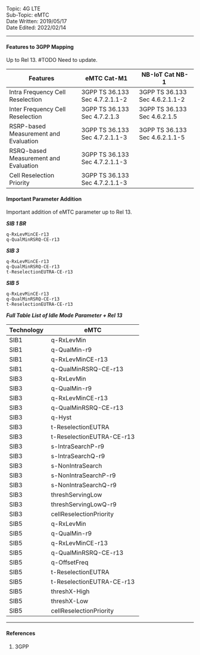 Topic: 4G LTE<br>
Sub-Topic: eMTC<br>
Date Written: 2019/05/17<br>
Date Edited: 2022/02/14<br>

---

#### Features to 3GPP Mapping

Up to Rel 13. #TODO Need to update.

| Features                               | eMTC Cat-M1                     | NB-IoT Cat NB-1                 |
|----------------------------------------|---------------------------------|---------------------------------|
| Intra Frequency Cell Reselection       | 3GPP TS 36.133 Sec 4.7.2.1.1-2  | 3GPP TS 36.133 Sec 4.6.2.1.1-2  |
| Inter Frequency Cell Reselection       | 3GPP TS 36.133 Sec 4.7.2.1.3    | 3GPP TS 36.133 Sec 4.6.2.1.5    |
| RSRP-based Measurement and Evaluation  | 3GPP TS 36.133 Sec 4.7.2.1.1-3  | 3GPP TS 36.133 Sec 4.6.2.1.1-5  |
| RSRQ-based Measurement and Evaluation  | 3GPP TS 36.133 Sec 4.7.2.1.1-3  |                                 |
| Cell Reselection Priority              | 3GPP TS 36.133 Sec 4.7.2.1.1-3  |                                 |

#### Important Parameter Addition

Important addition of eMTC parameter up to Rel 13.

***SIB 1 BR***
    
    q-RxLevMinCE-r13 
    q-QualMinRSRQ-CE-r13 

***SIB 3***
    
    q-RxLevMinCE-r13 
    q-QualMinRSRQ-CE-r13 
    t-ReselectionEUTRA-CE-r13 

***SIB 5***
    
    q-RxLevMinCE-r13 
    q-QualMinRSRQ-CE-r13 
    t-ReselectionEUTRA-CE-r13 


***Full Table List of Idle Mode Parameter + Rel 13***

| Technology  | eMTC                       |
|-------------|----------------------------|
| SIB1        | q-RxLevMin                 |
| SIB1        | q-QualMin-r9               |
| SIB1        | q-RxLevMinCE-r13           |
| SIB1        | q-QualMinRSRQ-CE-r13       |
| SIB3        | q-RxLevMin                 |
| SIB3        | q-QualMin-r9               |
| SIB3        | q-RxLevMinCE-r13           |
| SIB3        | q-QualMinRSRQ-CE-r13       |
| SIB3        | q-Hyst                     |
| SIB3        | t-ReselectionEUTRA         |
| SIB3        | t-ReselectionEUTRA-CE-r13  |
| SIB3        | s-IntraSearchP-r9          |
| SIB3        | s-IntraSearchQ-r9          |
| SIB3        | s-NonIntraSearch           |
| SIB3        | s-NonIntraSearchP-r9       |
| SIB3        | s-NonIntraSearchQ-r9       |
| SIB3        | threshServingLow           |
| SIB3        | threshServingLowQ-r9       |
| SIB3        | cellReselectionPriority    |
| SIB5        | q-RxLevMin                 |
| SIB5        | q-QualMin-r9               |
| SIB5        | q-RxLevMinCE-r13           |
| SIB5        | q-QualMinRSRQ-CE-r13       |
| SIB5        | q-OffsetFreq               |
| SIB5        | t-ReselectionEUTRA         |
| SIB5        | t-ReselectionEUTRA-CE-r13  |
| SIB5        | threshX-High               |
| SIB5        | threshX-Low                |
| SIB5        | cellReselectionPriority    |

---

#### References

1. 3GPP